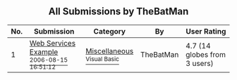 ﻿<div align="center">

## All Submissions by TheBatMan

</div>

No.  | Submission | Category | By   | User Rating
---- | ---------- | -------- | ---- | -----------
1 | [Web Services Example<br /><sup>2006-08-15 16:51:12</sup>](https://github.com/Planet-Source-Code/thebatman-web-services-example__1-66282) | [Miscellaneous<br /><sup>Visual Basic</sup>](../ByCategory/miscellaneous__1-1.md) | TheBatMan | 4.7 (14 globes from 3 users)
